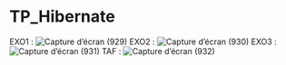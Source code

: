 # TP_Hibernate
EXO1 :
![Capture d’écran (929)](https://github.com/ZinebTAGHIA/TP_Hibernate/assets/102872040/83014ce5-7d9f-4d60-b130-00dd91f9aef0)
EXO2 :
![Capture d’écran (930)](https://github.com/ZinebTAGHIA/TP_Hibernate/assets/102872040/9b14cfba-44a1-4a31-b3d8-666b79f1f33a)
EXO3 :
![Capture d’écran (931)](https://github.com/ZinebTAGHIA/TP_Hibernate/assets/102872040/23f5eade-9a40-4795-9c19-1bd57e7210fd)
TAF :
![Capture d’écran (932)](https://github.com/ZinebTAGHIA/TP_Hibernate/assets/102872040/ec1d31bd-7158-4fe1-a565-d37c336ae986)
